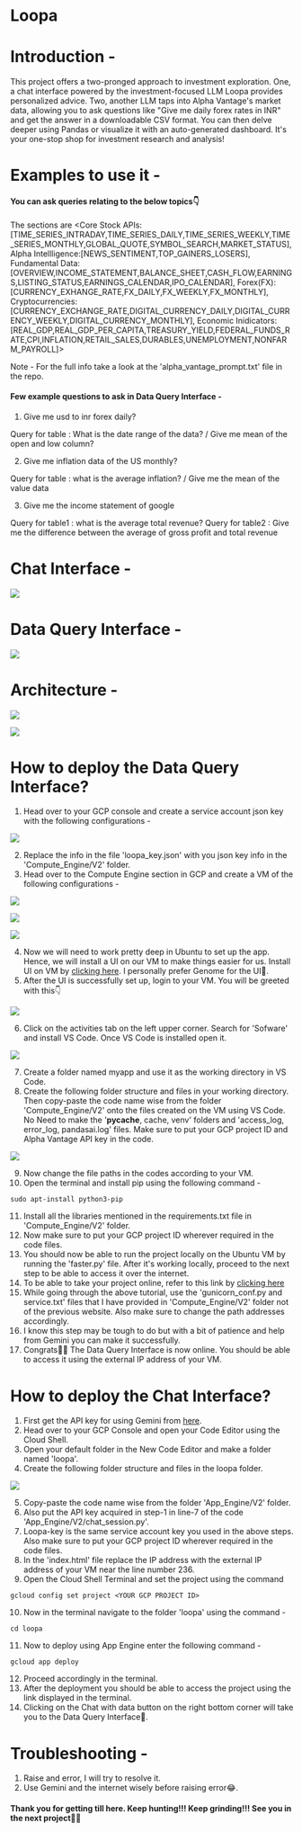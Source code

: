# Loopa

# Introduction - 
This project offers a two-pronged approach to investment exploration. One, a chat interface powered by the investment-focused LLM Loopa provides personalized advice. Two, another LLM taps into Alpha Vantage's market data, allowing you to ask questions like "Give me daily forex rates in INR" and get the answer in a downloadable CSV format. You can then delve deeper using Pandas or visualize it with an auto-generated dashboard. It's your one-stop shop for investment research and analysis!

# Examples to use it - 
#### You can ask queries relating to the below topics👇
The sections are <Core Stock APIs:[TIME_SERIES_INTRADAY,TIME_SERIES_DAILY,TIME_SERIES_WEEKLY,TIME_SERIES_MONTHLY,GLOBAL_QUOTE,SYMBOL_SEARCH,MARKET_STATUS],
Alpha Intellligence:[NEWS_SENTIMENT,TOP_GAINERS_LOSERS],
Fundamental Data:[OVERVIEW,INCOME_STATEMENT,BALANCE_SHEET,CASH_FLOW,EARNINGS,LISTING_STATUS,EARNINGS_CALENDAR,IPO_CALENDAR],
Forex(FX):[CURRENCY_EXHANGE_RATE,FX_DAILY,FX_WEEKLY,FX_MONTHLY],
Cryptocurrencies:[CURRENCY_EXCHANGE_RATE,DIGITAL_CURRENCY_DAILY,DIGITAL_CURRENCY_WEEKLY,DIGITAL_CURRENCY_MONTHLY],
Economic Inidicators:[REAL_GDP,REAL_GDP_PER_CAPITA,TREASURY_YIELD,FEDERAL_FUNDS_RATE,CPI,INFLATION,RETAIL_SALES,DURABLES,UNEMPLOYMENT,NONFARM_PAYROLL]>

Note - For the full info take a look at the 'alpha_vantage_prompt.txt' file in the repo.

#### Few example questions to ask in Data Query Interface - 
1. Give me usd to inr forex daily?
 
 Query for table : What is the date range of the data? / Give me mean of the open and low column?

2. Give me inflation data of the US monthly?
 
 Query for table : what is the average inflation? / Give me the mean of the value data

3. Give me the income statement of google
 
 Query for table1 : what is the average total revenue?
 Query for table2 : Give me the difference between the average of gross profit and total revenue

# Chat Interface - 
![](Images/loopa-1.png)

# Data Query Interface - 
![](Images/loopa-2.png)

# Architecture - 
![](Images/archie-1.png)

![](Images/archie-2.png)

# How to deploy the Data Query Interface?
1. Head over to your GCP console and create a service account json key with the following configurations - 

![](Images/config-1.png)

2. Replace the info in the file 'loopa_key.json' with you json key info in the 'Compute_Engine/V2' folder.
3. Head over to the Compute Engine section in GCP and create a VM of the following configurations - 

![](Images/config-2.png)

![](Images/config-3.png)

![](Images/config-4.png)

4. Now we will need to work pretty deep in Ubuntu to set up the app. Hence, we will install a UI on our VM to make things easier for us. Install UI on VM by [clicking here](https://cloud.google.com/architecture/chrome-desktop-remote-on-compute-engine#gnome). I personally prefer Genome for the UI🫠.
5. After the UI is successfully set up, login to your VM. You will be greeted with this👇

![](Images/ui-1.png)

6. Click on the activities tab on the left upper corner. Search for 'Sofware' and install VS Code. Once VS Code is installed open it.

![](Images/vs-1.png)

7. Create a folder named myapp and use it as the working directory in VS Code.
8. Create the following folder structure and files in your working directory. Then copy-paste the code name wise from the folder 'Compute_Engine/V2' onto the files created on the VM using VS Code. No Need to make the '__pycache__, cache, venv' folders and 'access_log, error_log, pandasai.log' files. Make sure to put your GCP project ID and Alpha Vantage API key in the code. 

![](Images/folder-3.png)

9. Now change the file paths in the codes according to your VM.
10. Open the terminal and install pip using the following command - 
```
sudo apt-install python3-pip
```
11. Install all the libraries mentioned in the requirements.txt file in 'Compute_Engine/V2' folder.
12. Now make sure to put your GCP project ID wherever required in the code files.
13. You should now be able to run the project locally on the Ubuntu VM by running the 'faster.py' file. After it's working locally, proceed to the next step to be able to access it over the internet.
14. To be able to take your project online, refer to this link by [clicking here](https://www.slingacademy.com/article/deploying-fastapi-on-ubuntu-with-nginx-and-lets-encrypt/)
15. While going through the above tutorial, use the 'gunicorn_conf.py and service.txt' files that I have provided in 'Compute_Engine/V2' folder not of the previous website. Also make sure to change the path addresses accordingly.
16. I know this step may be tough to do but with a bit of patience and help from Gemini you can make it successfully.
17. Congrats🚀🚀 The Data Query Interface is now online. You should be able to access it using the external IP address of your VM.

# How to deploy the Chat Interface? 
1. First get the API key for using Gemini from [here](https://aistudio.google.com/app/apikey). 
2. Head over to your GCP Console and open your Code Editor using the Cloud Shell.
3. Open your default folder in the New Code Editor and make a folder named 'loopa'.
4. Create the following folder structure and files in the loopa folder. 

![](Images/ae-1.png)

5. Copy-paste the code name wise from the folder 'App_Engine/V2' folder.
6. Also put the API key acquired in step-1 in line-7 of the code 'App_Engine/V2/chat_session.py'. 
7. Loopa-key is the same service account key you used in the above steps. Also make sure to put your GCP project ID wherever required in the code files.
8. In the 'index.html' file replace the IP address with the external IP address of your VM near the line number 236.
9. Open the Cloud Shell Terminal and set the project using the command
```
gcloud config set project <YOUR GCP PROJECT ID>
```
10. Now in the terminal navigate to the folder 'loopa' using the command -
```
cd loopa
```
11. Now to deploy using App Engine enter the following command -
```
gcloud app deploy
```
12. Proceed accordingly in the terminal.
13. After the deployment you should be able to access the project using the link displayed in the terminal.
14. Clicking on the Chat with data button on the right bottom corner will take you to the Data Query Interface🫠.

# Troubleshooting - 
1. Raise and error, I will try to resolve it.
2. Use Gemini and the internet wisely before raising error😂.

#### Thank you for getting till here. Keep hunting!!! Keep grinding!!! See you in the next project🚀🚀













